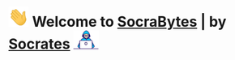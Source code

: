 # <img src="assets/Hi.gif" width="40px"> Welcome to [SocraBytes](https://github.com/socrabytes) | by [Socrates](https://socrabytes.github.io/) <img src="assets/developer.gif" width="50px">


<!--
**socrabytes/socrabytes** is a ✨ _special_ ✨ repository because its `README.md` (this file) appears on your GitHub profile.

Here are some ideas to get you started:

- 🔭 I’m currently working on ...
- 🌱 I’m currently learning ...
- 👯 I’m looking to collaborate on ...
- 🤔 I’m looking for help with ...
- 💬 Ask me about ...
- 📫 How to reach me: ...
- 😄 Pronouns: ...
- ⚡ Fun fact: ...
-->
